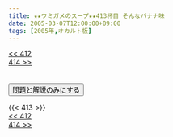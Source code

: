 ```yaml
---
title: ★★ウミガメのスープ★★413杯目 そんなバナナ味
date: 2005-03-07T12:00:00+09:00
tags: [2005年,オカルト板]
---
```

<div class="th_left"><a href="../412"><< 412</a></div>
<div class="th_right"><a href="../414">414 >></a></div>
<br><br>
<script src="../../js/cupsoup.js"></script>
<form>
<input type="button" value="問題と解説のみにする" onClick="toggleCupsoup()">
</form>
{{< 413 >}}
<div class="th_left"><a href="../412"><< 412</a></div>
<div class="th_right"><a href="../414">414 >></a></div>